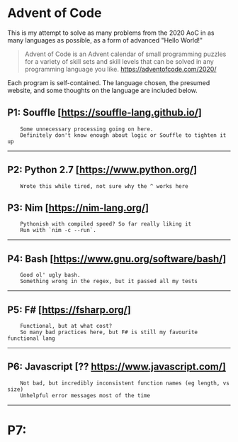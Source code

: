 # Advent of Code
This is my attempt to solve as many problems from the 2020 AoC in as many languages as possible, as a form of advanced "Hello World!"

> Advent of Code is an Advent calendar of small programming puzzles for a variety of skill sets and skill levels that can be solved in any programming language you like.
https://adventofcode.com/2020/

Each program is self-contained. The language chosen, the presumed website, and some thoughts on the language are included below.

## P1: Souffle [https://souffle-lang.github.io/]
        Some unnecessary processing going on here.
        Definitely don't know enough about logic or Souffle to tighten it up
---

## P2: Python 2.7 [https://www.python.org/]
        Wrote this while tired, not sure why the ^ works here


## P3: Nim [https://nim-lang.org/]
        Pythonish with compiled speed? So far really liking it
        Run with `nim -c --run`.
---

## P4: Bash [https://www.gnu.org/software/bash/]
        Good ol' ugly bash.
        Something wrong in the regex, but it passed all my tests
---

## P5: F# [https://fsharp.org/]
        Functional, but at what cost?
        So many bad practices here, but F# is still my favourite functional lang
---
 
## P6: Javascript [?? https://www.javascript.com/]
        Not bad, but incredibly inconsistent function names (eg length, vs size)
        Unhelpful error messages most of the time
---

# P7:
    

